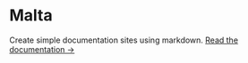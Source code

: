 # Malta

Create simple documentation sites using markdown. [Read the documentation →](https://malta.pilcrowonpaper.com)